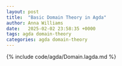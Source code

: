```yaml
---
layout: post
title:  "Basic Domain Theory in Agda"
author: Anna Williams
date:   2025-02-02 23:58:35 +0000
tags: agda domain-theory
categories: agda domain-theory
---
```

{% include code/agda/Domain.lagda.md %}

<mastodon-comments host="mathstodon.xyz" user="awsloth" tootId="113952675465635441" style="width : 100%"></mastodon-comments>
